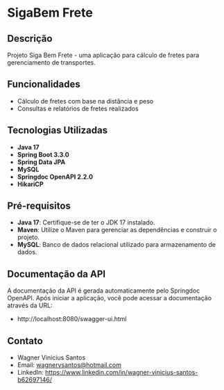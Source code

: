 # SigaBem Frete

## Descrição

Projeto Siga Bem Frete - uma aplicação para cálculo de fretes para gerenciamento de transportes.

## Funcionalidades

- Cálculo de fretes com base na distância e peso
- Consultas e relatórios de fretes realizados

## Tecnologias Utilizadas

- **Java 17**
- **Spring Boot 3.3.0**
- **Spring Data JPA**
- **MySQL**
- **Springdoc OpenAPI 2.2.0**
- **HikariCP**

## Pré-requisitos

- **Java 17**: Certifique-se de ter o JDK 17 instalado.
- **Maven**: Utilize o Maven para gerenciar as dependências e construir o projeto.
- **MySQL**: Banco de dados relacional utilizado para armazenamento de dados.

## Documentação da API

A documentação da API é gerada automaticamente pelo Springdoc OpenAPI. Após iniciar a aplicação, você pode acessar a documentação através da URL:
- http://localhost:8080/swagger-ui.html

## Contato

- Wagner Vinicius Santos
- Email: wagnervsantos@hotmail.com
- LinkedIn: https://www.linkedin.com/in/wagner-vinicius-santos-b62697146/

